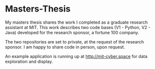 # Masters-Thesis

My masters thesis shares the work I completed as a graduate research assistant at MIT. This work describes two code bases (V1 - Python, V2 - Java) developed for the research sponsor, a fortune 100 company. 

The two repositories are set to private, at the request of the research sponsor. I am happy to share code in person, upon request.

An example application is running up at http://mit-cyber.space for data exploration and display.
